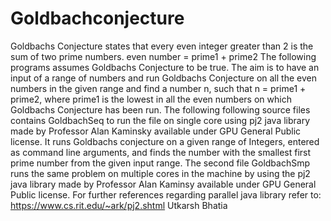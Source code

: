 # Goldbachconjecture
Goldbachs Conjecture states that every even integer greater than 2 is the sum of two prime numbers. 
even number = prime1 + prime2
The following programs assumes Goldbachs Conjecture to be true. 
The aim is to have an input of a range of numbers and run Goldbachs Conjecture on all the even numbers in the given range and find a number n, such that
n = prime1 + prime2,
where prime1 is the lowest in all the even numbers on which Goldbachs Conjecture has been run.
The following following source files contains GoldbachSeq to run the file on single core using pj2 java library made by Professor Alan Kaminsky available under GPU General Public license.
It runs Goldbachs conjecture on a given range of Integers, entered as command line arguments, and finds the number with the smallest first prime number from the given input range.
The second file GoldbachSmp runs the same problem on multiple cores in the machine by using the pj2 java library made by Professor Alan Kaminsy available under GPU General Public license.
For further references regarding parallel java library refer to: https://www.cs.rit.edu/~ark/pj2.shtml
Utkarsh Bhatia
